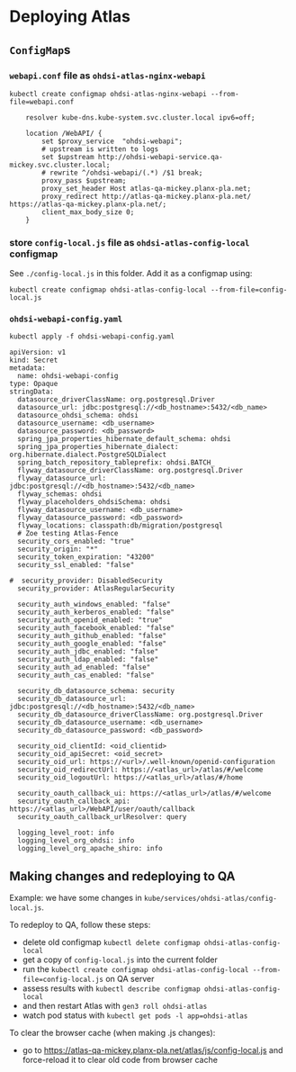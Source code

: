 # Deploying Atlas

## `ConfigMap`s

### `webapi.conf` file as `ohdsi-atlas-nginx-webapi`

```
kubectl create configmap ohdsi-atlas-nginx-webapi --from-file=webapi.conf
```

```
    resolver kube-dns.kube-system.svc.cluster.local ipv6=off;

    location /WebAPI/ {
        set $proxy_service  "ohdsi-webapi";
        # upstream is written to logs
        set $upstream http://ohdsi-webapi-service.qa-mickey.svc.cluster.local;
        # rewrite ^/ohdsi-webapi/(.*) /$1 break;
        proxy_pass $upstream;
        proxy_set_header Host atlas-qa-mickey.planx-pla.net;
        proxy_redirect http://atlas-qa-mickey.planx-pla.net/ https://atlas-qa-mickey.planx-pla.net/;
        client_max_body_size 0;
    }
```

### store `config-local.js` file as `ohdsi-atlas-config-local` configmap

See `./config-local.js` in this folder. Add it as a configmap using:

```
kubectl create configmap ohdsi-atlas-config-local --from-file=config-local.js
```


### `ohdsi-webapi-config.yaml`

```
kubectl apply -f ohdsi-webapi-config.yaml
```

```
apiVersion: v1
kind: Secret
metadata:
  name: ohdsi-webapi-config
type: Opaque
stringData:
  datasource_driverClassName: org.postgresql.Driver
  datasource_url: jdbc:postgresql://<db_hostname>:5432/<db_name>
  datasource_ohdsi_schema: ohdsi
  datasource_username: <db_username>
  datasource_password: <db_password>
  spring_jpa_properties_hibernate_default_schema: ohdsi
  spring_jpa_properties_hibernate_dialect: org.hibernate.dialect.PostgreSQLDialect
  spring_batch_repository_tableprefix: ohdsi.BATCH_
  flyway_datasource_driverClassName: org.postgresql.Driver
  flyway_datasource_url: jdbc:postgresql://<db_hostname>:5432/<db_name>
  flyway_schemas: ohdsi
  flyway_placeholders_ohdsiSchema: ohdsi
  flyway_datasource_username: <db_username>
  flyway_datasource_password: <db_password>
  flyway_locations: classpath:db/migration/postgresql
  # Zoe testing Atlas-Fence
  security_cors_enabled: "true"
  security_origin: "*"
  security_token_expiration: "43200"
  security_ssl_enabled: "false"

#  security_provider: DisabledSecurity
  security_provider: AtlasRegularSecurity

  security_auth_windows_enabled: "false"
  security_auth_kerberos_enabled: "false"
  security_auth_openid_enabled: "true"
  security_auth_facebook_enabled: "false"
  security_auth_github_enabled: "false"
  security_auth_google_enabled: "false"
  security_auth_jdbc_enabled: "false"
  security_auth_ldap_enabled: "false"
  security_auth_ad_enabled: "false"
  security_auth_cas_enabled: "false"

  security_db_datasource_schema: security
  security_db_datasource_url: jdbc:postgresql://<db_hostname>:5432/<db_name>
  security_db_datasource_driverClassName: org.postgresql.Driver
  security_db_datasource_username: <db_username>
  security_db_datasource_password: <db_password>

  security_oid_clientId: <oid_clientid>
  security_oid_apiSecret: <oid_secret>
  security_oid_url: https://<url>/.well-known/openid-configuration
  security_oid_redirectUrl: https://<atlas_url>/atlas/#/welcome
  security_oid_logoutUrl: https://<atlas_url>/atlas/#/home

  security_oauth_callback_ui: https://<atlas_url>/atlas/#/welcome
  security_oauth_callback_api: https://<atlas_url>/WebAPI/user/oauth/callback
  security_oauth_callback_urlResolver: query

  logging_level_root: info
  logging_level_org_ohdsi: info
  logging_level_org_apache_shiro: info
```

## Making changes and redeploying to QA

Example: we have some changes in `kube/services/ohdsi-atlas/config-local.js`.

To redeploy to QA, follow these steps:
- delete old configmap `kubectl delete configmap ohdsi-atlas-config-local`
- get a copy of `config-local.js` into the current folder
- run the `kubectl create configmap ohdsi-atlas-config-local --from-file=config-local.js` on QA server
- assess results with `kubectl describe configmap ohdsi-atlas-config-local`
- and then restart Atlas with `gen3 roll ohdsi-atlas`
- watch pod status with `kubectl get pods -l app=ohdsi-atlas`

To clear the browser cache (when making .js changes):
- go to https://atlas-qa-mickey.planx-pla.net/atlas/js/config-local.js and force-reload it to clear old code from browser cache
